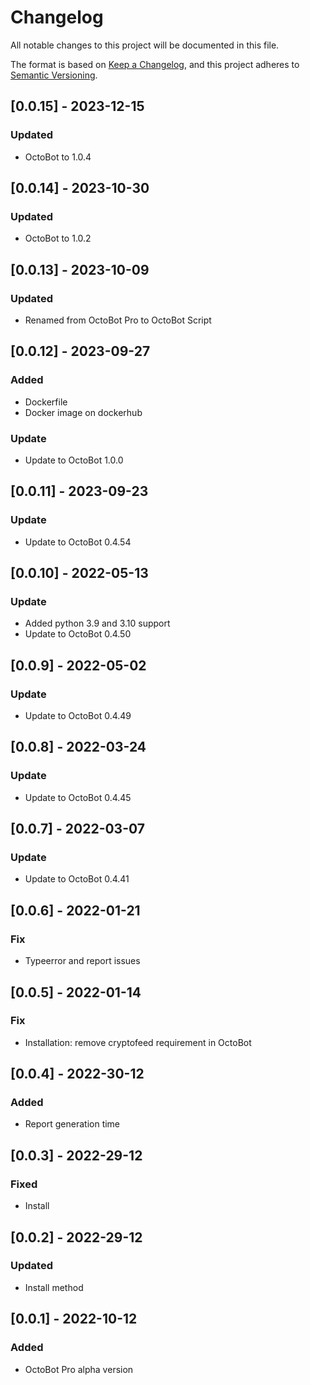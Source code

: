 # Changelog
All notable changes to this project will be documented in this file.

The format is based on [Keep a Changelog](https://keepachangelog.com/en/1.0.0/),
and this project adheres to [Semantic Versioning](https://semver.org/spec/v2.0.0.html).

## [0.0.15] - 2023-12-15
### Updated
- OctoBot to 1.0.4

## [0.0.14] - 2023-10-30
### Updated
- OctoBot to 1.0.2

## [0.0.13] - 2023-10-09
### Updated
- Renamed from OctoBot Pro to OctoBot Script

## [0.0.12] - 2023-09-27
### Added
- Dockerfile
- Docker image on dockerhub
### Update
- Update to OctoBot 1.0.0

## [0.0.11] - 2023-09-23
### Update
- Update to OctoBot 0.4.54

## [0.0.10] - 2022-05-13
### Update
- Added python 3.9 and 3.10 support
- Update to OctoBot 0.4.50

## [0.0.9] - 2022-05-02
### Update
- Update to OctoBot 0.4.49

## [0.0.8] - 2022-03-24
### Update
- Update to OctoBot 0.4.45

## [0.0.7] - 2022-03-07
### Update
- Update to OctoBot 0.4.41

## [0.0.6] - 2022-01-21
### Fix
- Typeerror and report issues

## [0.0.5] - 2022-01-14
### Fix
- Installation: remove cryptofeed requirement in OctoBot

## [0.0.4] - 2022-30-12
### Added
- Report generation time

## [0.0.3] - 2022-29-12
### Fixed
- Install

## [0.0.2] - 2022-29-12
### Updated
- Install method

## [0.0.1] - 2022-10-12
### Added
- OctoBot Pro alpha version
